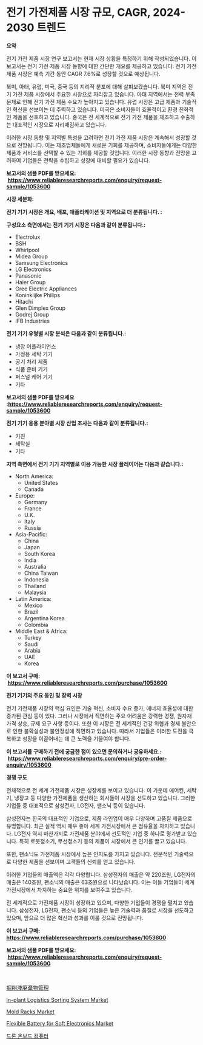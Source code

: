 <p><h1>전기 가전제품 시장 규모, CAGR, 2024-2030 트렌드</h1></p><p><strong>요약</strong></p>
<p><p>전기 가전 제품 시장 연구 보고서는 현재 시장 상황을 특정하기 위해 작성되었습니다. 이 보고서는 전기 가전 제품 시장 동향에 대한 간단한 개요를 제공하고 있습니다. 전기 가전 제품 시장은 예측 기간 동안 CAGR 7.6%로 성장할 것으로 예상됩니다.</p><p>북미, 아태, 유럽, 미국, 중국 등의 지리적 분포에 대해 살펴보겠습니다. 북미 지역은 전기 가전 제품 시장에서 주요한 시장으로 자리잡고 있습니다. 아태 지역에서는 전력 부족 문제로 인해 전기 가전 제품 수요가 높아지고 있습니다. 유럽 시장은 고급 제품과 기술적인 혁신을 선보이는 데 주력하고 있습니다. 미국은 소비자들이 효율적이고 환경 친화적인 제품을 선호하고 있습니다. 중국은 전 세계적으로 전기 가전 제품을 제조하고 수출하는 대표적인 시장으로 자리매김하고 있습니다.</p><p>이러한 시장 동향 및 지역별 특성을 고려하면 전기 가전 제품 시장은 계속해서 성장할 것으로 전망됩니다. 이는 제조업체들에게 새로운 기회를 제공하며, 소비자들에게는 다양한 제품과 서비스를 선택할 수 있는 기회를 제공할 것입니다. 이러한 시장 동향과 전망을 고려하여 기업들은 전략을 수립하고 성장에 대비할 필요가 있습니다.</p></p>
<p><strong>보고서의 샘플 PDF를 받으세요: &nbsp;<a href="https://www.reliableresearchreports.com/enquiry/request-sample/1053600">https://www.reliableresearchreports.com/enquiry/request-sample/1053600</a></strong></p>
<p><strong>시장 세분화:</strong></p>
<p><strong> 전기 기기 시장은 개요, 배포, 애플리케이션 및 지역으로 더 분류됩니다. :</strong></p>
<p><strong>구성요소 측면에서는 전기 기기 시장은 다음과 같이 분류됩니다.:</strong></p>
<p><ul><li>Electrolux</li><li>BSH</li><li>Whirlpool</li><li>Midea Group</li><li>Samsung Electronics</li><li>LG Electronics</li><li>Panasonic</li><li>Haier Group</li><li>Gree Electric Appliances</li><li>Koninklijke Philips</li><li>Hitachi</li><li>Glen Dimplex Group</li><li>Godrej Group</li><li>IFB Industries</li></ul></p>
<p><strong> 전기 기기 유형별 시장 분석은 다음과 같이 분류됩니다.:</strong></p>
<p><ul><li>냉장 어플라이언스</li><li>가정용 세탁 기기</li><li>공기 처리 제품</li><li>식품 준비 기기</li><li>퍼스널 케어 기기</li><li>기타</li></ul></p>
<p><strong>보고서의 샘플 PDF를 받으세요 :<a href="https://www.reliableresearchreports.com/enquiry/request-sample/1053600">https://www.reliableresearchreports.com/enquiry/request-sample/1053600</a></strong></p>
<p><strong> 전기 기기 응용 분야별 시장 산업 조사는 다음과 같이 분류됩니다.:</strong></p>
<p><ul><li>키친</li><li>세탁실</li><li>기타</li></ul></p>
<p><strong>지역 측면에서 전기 기기 지역별로 이용 가능한 시장 플레이어는 다음과 같습니다.:</strong></p>
<p><ul>
    <li>
        North America:
        <ul>
            <li>United States</li>
            <li>Canada</li>
        </ul>
    </li>
    <li>
        Europe:
        <ul>
            <li>Germany</li>
            <li>France</li>
            <li>U.K.</li>
            <li>Italy</li>
            <li>Russia</li>
        </ul>
    </li>
    <li>
        Asia-Pacific:
        <ul>
            <li>China</li>
            <li>Japan</li>
            <li>South Korea</li>
            <li>India</li>
            <li>Australia</li>
            <li>China Taiwan</li>
            <li>Indonesia</li>
            <li>Thailand</li>
            <li>Malaysia</li>
        </ul>
    </li>
    <li>
        Latin America:
        <ul>
            <li>Mexico</li>
            <li>Brazil</li>
            <li>Argentina Korea</li>
            <li>Colombia</li>
        </ul>
    </li>
    <li>
        Middle East & Africa:
        <ul>
            <li>Turkey</li>
            <li>Saudi</li>
            <li>Arabia</li>
            <li>UAE</li>
            <li>Korea</li>
        </ul>
    </li>
    </ul></p>
<p><strong>이 보고서 구매: &nbsp;<a href="https://www.reliableresearchreports.com/purchase/1053600">https://www.reliableresearchreports.com/purchase/1053600</a></strong></p>
<p><strong>전기 기기의 주요 동인 및 장벽 시장</strong></p>
<p><p>전기 가전제품 시장의 핵심 요인은 기술 혁신, 소비자 수요 증가, 에너지 효율성에 대한 증가된 관심 등이 있다. 그러나 시장에서 직면하는 주요 어려움은 강력한 경쟁, 원자재 가격 상승, 규제 요구 사항 등이다. 또한 이 시장은 전 세계적인 건강 위협과 경제 불안으로 인한 불확실성과 불안정성에 직면하고 있습니다. 따라서 기업들은 이러한 도전을 극복하고 성장을 이끌어내는 데 큰 노력을 기울여야 합니다.</p></p>
<p><strong>이 보고서를 구매하기 전에 궁금한 점이 있으면 문의하거나 공유하세요.: &nbsp;<a href="https://www.reliableresearchreports.com/enquiry/pre-order-enquiry/1053600">https://www.reliableresearchreports.com/enquiry/pre-order-enquiry/1053600</a></strong></p>
<p><strong>경쟁 구도</strong></p>
<p><p>전체적으로 전 세계 가전제품 시장은 성장세를 보이고 있습니다. 이 가운데 에어컨, 세탁기, 냉장고 등 다양한 가전제품을 생산하는 회사들이 시장을 선도하고 있습니다. 그러한 기업들 중 대표적으로 삼성전자, LG전자, 팬소닉 등이 있습니다.</p><p>삼성전자는 한국의 대표적인 기업으로, 제품 라인업이 매우 다양하며 고품질 제품으로 유명합니다. 최근 실적 역시 매우 좋아 세계 가전시장에서 큰 점유율을 차지하고 있습니다. LG전자 역시 마찬가지로 가전제품 분야에서 선도적인 기업 중 하나로 평가받고 있습니다. 특히 로봇청소기, 무선청소기 등의 제품이 시장에서 큰 인기를 끌고 있습니다.</p><p>또한, 팬소닉도 가전제품 시장에서 높은 인지도를 가지고 있습니다. 전문적인 기술력으로 다양한 제품을 선보이며 고객들의 신뢰를 얻고 있습니다.</p><p>이러한 기업들의 매출액은 각각 다양합니다. 삼성전자의 매출은 약 220조원, LG전자의 매출은 140조원, 팬소닉의 매출은 63조원으로 나타났습니다. 이는 이들 기업들이 세계 가전시장에서 차지하는 중요한 위치를 보여주고 있습니다.</p><p>전 세계적으로 가전제품 시장이 성장하고 있으며, 다양한 기업들이 경쟁을 펼치고 있습니다. 삼성전자, LG전자, 팬소닉 등의 기업들은 높은 기술력과 품질로 시장을 선도하고 있으며, 앞으로 더 많은 혁신과 성과를 이룰 것으로 전망됩니다.</p></p>
<p><strong>이 보고서 구매: &nbsp; <a href="https://www.reliableresearchreports.com/purchase/1053600">https://www.reliableresearchreports.com/purchase/1053600</a></strong></p>
<p><strong>보고서의 샘플 PDF를 받으세요: &nbsp;<a href="https://www.reliableresearchreports.com/enquiry/request-sample/1053600">https://www.reliableresearchreports.com/enquiry/request-sample/1053600</a></strong><strong></strong></p>
<p>&nbsp;</p>
<p><p><a href="https://github.com/adcxff01450218/Market-Research-Report-List-1/blob/main/3560169185600.md">掘削液廃棄物管理</a></p><p><a href="https://fuschia-pecorino-a6d.notion.site/In-plant-Logistics-Sorting-System-Market-Size-2024-2031-Global-Industrial-Analysis-Key-Geographic-65c420509d8b431c96c2323034d52f60">In-plant Logistics Sorting System Market</a></p><p><a href="https://florentine-yuzu-f42.notion.site/Global-Mold-Racks-Market-Size-and-Market-Trends-Insights-and-Projections-from-2024-to-2031-9e82c24055e144fa971089d790cad06e">Mold Racks Market</a></p><p><a href="https://github.com/jhcraigie/Market-Research-Report-List-2/blob/main/flexible-battery-for-soft-electronics-market.md">Flexible Battery for Soft Electronics Market</a></p><p><a href="https://github.com/trmesnao7959541/Market-Research-Report-List-1/blob/main/5256478185594.md">드론 온보드 컴퓨터</a></p></p>